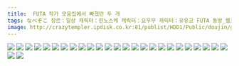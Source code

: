 ```yaml
---
title:  FUTA 작가 모음집에서 빠졌던 두 개
tags: なべぞこ 장르：일상 캐릭터：린노스케 캐릭터：요우무 캐릭터：유유코 FUTA 동방_웹코믹
image: http://crazytempler.ipdisk.co.kr:81/publist/HDD1/Public/doujin/ghap/5196/001.jpg
---
```

<img src="http://crazytempler.ipdisk.co.kr:81/publist/HDD1/Public/doujin/ghap/5196/001.jpg">
<img src="http://crazytempler.ipdisk.co.kr:81/publist/HDD1/Public/doujin/ghap/5196/002.jpg">
<img src="http://crazytempler.ipdisk.co.kr:81/publist/HDD1/Public/doujin/ghap/5196/003.jpg">
<img src="http://crazytempler.ipdisk.co.kr:81/publist/HDD1/Public/doujin/ghap/5196/004.jpg">
<img src="http://crazytempler.ipdisk.co.kr:81/publist/HDD1/Public/doujin/ghap/5196/005.jpg">
<img src="http://crazytempler.ipdisk.co.kr:81/publist/HDD1/Public/doujin/ghap/5196/006.jpg">
<img src="http://crazytempler.ipdisk.co.kr:81/publist/HDD1/Public/doujin/ghap/5196/007.jpg">
<img src="http://crazytempler.ipdisk.co.kr:81/publist/HDD1/Public/doujin/ghap/5196/008.jpg">
<img src="http://crazytempler.ipdisk.co.kr:81/publist/HDD1/Public/doujin/ghap/5196/009.jpg">
<img src="http://crazytempler.ipdisk.co.kr:81/publist/HDD1/Public/doujin/ghap/5196/010.jpg">
<img src="http://crazytempler.ipdisk.co.kr:81/publist/HDD1/Public/doujin/ghap/5196/011.jpg">
<img src="http://crazytempler.ipdisk.co.kr:81/publist/HDD1/Public/doujin/ghap/5196/012.jpg">
<img src="http://crazytempler.ipdisk.co.kr:81/publist/HDD1/Public/doujin/ghap/5196/013.jpg">
<img src="http://crazytempler.ipdisk.co.kr:81/publist/HDD1/Public/doujin/ghap/5196/014.jpg">
<img src="http://crazytempler.ipdisk.co.kr:81/publist/HDD1/Public/doujin/ghap/5196/015.jpg">
<img src="http://crazytempler.ipdisk.co.kr:81/publist/HDD1/Public/doujin/ghap/5196/016.jpg">
<img src="http://crazytempler.ipdisk.co.kr:81/publist/HDD1/Public/doujin/ghap/5196/017.jpg">
<img src="http://crazytempler.ipdisk.co.kr:81/publist/HDD1/Public/doujin/ghap/5196/018.jpg">
<img src="http://crazytempler.ipdisk.co.kr:81/publist/HDD1/Public/doujin/ghap/5196/019.jpg">
<img src="http://crazytempler.ipdisk.co.kr:81/publist/HDD1/Public/doujin/ghap/5196/020.jpg">
<img src="http://crazytempler.ipdisk.co.kr:81/publist/HDD1/Public/doujin/ghap/5196/021.jpg">
<img src="http://crazytempler.ipdisk.co.kr:81/publist/HDD1/Public/doujin/ghap/5196/022.jpg">
<img src="http://crazytempler.ipdisk.co.kr:81/publist/HDD1/Public/doujin/ghap/5196/023.jpg">
<img src="http://crazytempler.ipdisk.co.kr:81/publist/HDD1/Public/doujin/ghap/5196/024.jpg">
<img src="http://crazytempler.ipdisk.co.kr:81/publist/HDD1/Public/doujin/ghap/5196/025.jpg">
<img src="http://crazytempler.ipdisk.co.kr:81/publist/HDD1/Public/doujin/ghap/5196/026.jpg">
<img src="http://crazytempler.ipdisk.co.kr:81/publist/HDD1/Public/doujin/ghap/5196/027.jpg">
